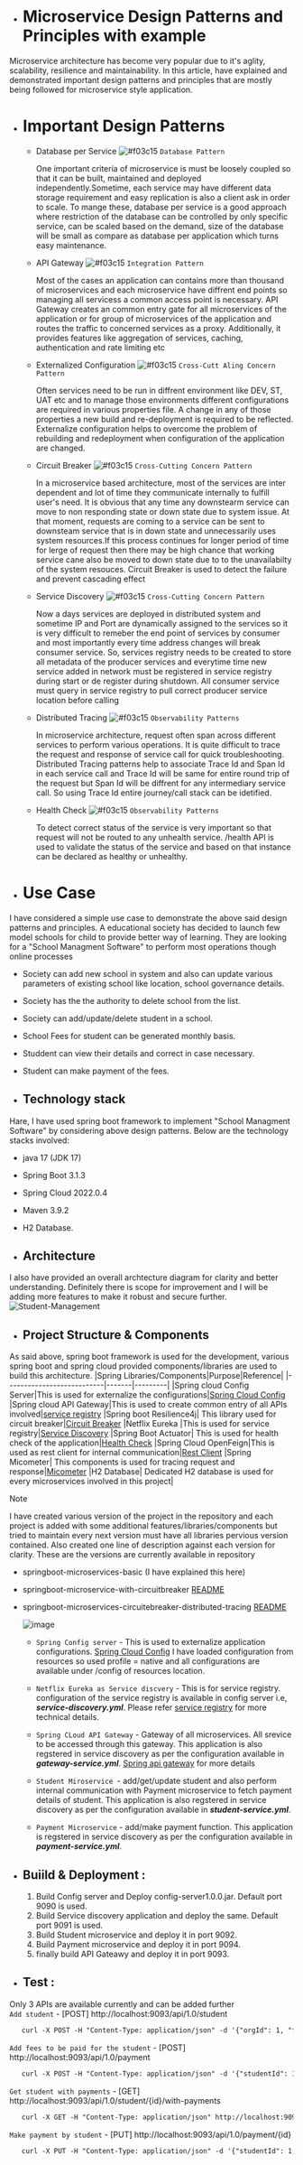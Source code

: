 - # Microservice Design Patterns and Principles with example
Microservice architecture has become very popular due to it's aglity, scalability, resilience and maintainability. In this article,  have explained and demonstrated important design patterns and principles that are mostly being followed for microservice style application. 

- # Important Design Patterns
  - Database per Service ![#f03c15](https://via.placeholder.com/15/f03c15/f03c15.png) `Database Pattern`
    <p>One important criteria of microservice is must be loosely coupled so that it can be built, maintained and deployed   independently.Sometime, each service may have different data storage requirement and easy replication is also a client ask in order to scale. To mange these, database per service is a good approach where restriction of the database can be controlled by only specific service, can be scaled based on the demand, size of the database will be small as compare as database per application which turns easy maintenance.</p>
  - API Gateway ![#f03c15](https://via.placeholder.com/15/f03c15/f03c15.png) `Integration Pattern`
    <p>Most of the cases an application can contains more than thousand of microservices and each microservice have diffrent end points so managing all servicess a common access point is necessary. API Gateway creates an common entry gate for all microservices of the application or for group of microservices of the application and routes the traffic to concerned services as a proxy. Additionally, it provides features like aggregation of services, caching, authentication and rate limiting etc</p>
  - Externalized Configuration ![#f03c15](https://via.placeholder.com/15/f03c15/f03c15.png) `Cross-Cutt Aling Concern Pattern`
    <p>Often services need to be run in diffrent environment like DEV, ST, UAT etc and to manage those environments different configurations are required in various properties file. A change in any of those properties a new build and re-deployment is required to be reflected. Externalize configuration helps to overcome the problem of rebuilding and redeployment when configuration of the application are changed. </p>
  - Circuit Breaker ![#f03c15](https://via.placeholder.com/15/f03c15/f03c15.png) `Cross-Cutting Concern Pattern`
    <p>In a microservice based architecture, most of the services are inter dependent and lot of time they communicate internally to fulfill user's need. It is obvious that any time any downstearm service can move to non responding state or down state due to system issue. At that moment, requests are coming to a service can be sent to downsteam service that is in down state and unnecessarily uses system resources.If this process continues for longer period of time for lerge of request then there may be high chance that working service cane also be moved to down state due to to the unavailabilty of the system resouces. Circuit Breaker is used to detect the failure and prevent cascading effect </p>
  - Service Discovery ![#f03c15](https://via.placeholder.com/15/f03c15/f03c15.png) `Cross-Cutting Concern Pattern`
    <p> Now a days services are deployed in distributed system and sometime IP and Port are dynamically assigned to the services so it is very difficult to remeber the end point of services by consumer and most importantly every time address changes will break consumer service. So, services registry needs to be created to store all metadata of the producer services and everytime time new service added in network must be registered in service registry during start or de register during shutdown. All consumer service must query in service registry to pull correct producer service location before calling</p>
  - Distributed Tracing ![#f03c15](https://via.placeholder.com/15/f03c15/f03c15.png) `Observability Patterns`
    <p> In microservice architecture, request often span across different services to perform various operations. It is quite difficult to trace the request and response of service call for quick troubleshooting. Distributed Tracing patterns help to associate Trace Id and Span Id in each service call and Trace Id will be same for entire round trip of the request but Span Id will be diffrent for any intermediary service call. So using Trace Id entire journey/call stack can be idetified.</p>
  - Health Check ![#f03c15](https://via.placeholder.com/15/f03c15/f03c15.png) `Observability Patterns`
     <p> To detect correct status of the service is very important so that request will not be routed to any unhealth service. /health API is used to validate the status of the service and based on that instance can be declared as healthy or unhealthy. </p> 
- # Use Case
<p> I have considered a simple use case to demonstrate the above said design patterns and principles. A educational society has decided to launch few model schools for child to provide better way of learning. They are looking for a "School Managment Software" to perform most operations though online processes </p>

- Society can add new school in system and also can update various parameters of existing school like location, school governance details.
- Society has the the authority to delete school from the list.
- Society can add/update/delete student in a school.
- School Fees for student can be generated monthly basis.
- Studdent can view their details and correct in case necessary.
- Student can make payment of the fees.
 
- ## Technology stack
Hare, I have used spring boot framework to implement "School Managment Software" by considering above design patterns. Below are the technology stacks involved:
  - java 17 (JDK 17)
  - Spring Boot 3.1.3
  - Spring Cloud 2022.0.4
  - Maven 3.9.2
  - H2 Database.

- ## Architecture
I also have provided an overall archtecture diagram for clarity and better understanding. Definitely there is scope for improvement and I will be adding more features to make it robust and secure further.
  ![Student-Management](https://github.com/mail2mrcm/tech4all/assets/118661926/4104fa46-8183-4b7c-83a5-f8afc0f764ca)

- ## Project Structure & Components
As said above, spring boot framework is used for the development, various spring boot and spring cloud provided components/libraries are used to build this architecture. 
|Spring Libraries/Components|Purpose|Reference|
|---------------------------|-------|---------|
|Spring cloud Config Server|This is used for externalize the configurations|[Spring Cloud Config](https://docs.spring.io/spring-cloud-config/docs/current/reference/html/)
|Spring cloud API Gateway|This is used to create common entry of all APIs involved|[service registry](https://spring.io/guides/gs/service-registration-and-discovery/) 
|Spring boot Resilience4j| This library used for circuit breaker|[Circuit Breaker](https://docs.spring.io/spring-cloud-circuitbreaker/docs/current/reference/html/)
|Netflix Eureka |This is used for service registry|[Service Discovery](https://spring.io/guides/gs/service-registration-and-discovery/)
|Spring Boot Actuator| This is used for health check of the application|[Health Check](https://www.baeldung.com/spring-boot-actuators)
|Spring Cloud OpenFeign|This is used as rest client for internal communication|[Rest Client](https://www.baeldung.com/spring-cloud-openfeign)
|Spring Micometer| This components is used for tracing request and response|[Micometer](https://www.baeldung.com/spring-boot-3-observability)
|H2 Database| Dedicated H2 database is used for every microservices involved in this project|

>[!NOTE]
>I have created various version of the project in the repository and each project is added with some additional features/libraries/components
>but tried to maintain every next version must have all libraries pervious version contained. Also created one line of description against each version for clarity.
These are the versions are currently available in repository
- springboot-microservices-basic (I have explained this here)
- springboot-microservice-with-circuitbreaker [README](https://github.com/mail2mrcm/springboot-microservices/edit/main/README-2.md)
- springboot-microservices-circuitebreaker-distributed-tracing [README](https://github.com/mail2mrcm/springboot-microservices/edit/main/README-3.md)

  ![image](https://github.com/mail2mrcm/tech4all/assets/118661926/a567b87c-0729-44aa-bf43-283a66fecb62)
  - `Spring Config server` - This is used to externalize application configurations. [Spring Cloud Config](https://docs.spring.io/spring-cloud-config/docs/current/reference/html/)
     I have loaded configuration from resources so used profile = native and all configurations are available under /config of resources location.
      
  - `Netflix Eureka as Service discvery` - This is for service registry. configuration of the service registry is available in config server i.e, ***service-discovery.yml***. Please 
     refer [service registry](https://spring.io/guides/gs/service-registration-and-discovery/) for more technical details.
    
  - `Spring CLoud API Gateway` - Gateway of all microservices.  All srevice to be accessed through this gateway. This application is also regstered in service discovery as per the 
     configuration available in ***gateway-service.yml***. [Spring api gateway](https://spring.io/guides/gs/gateway/) for more details
    
  - `Student Miroservice `- add/get/update student and also perform internal communication with Payment microservice to fetch payment details of student. This application is also 
     regstered in service discovery as per the configuration available in ***student-service.yml***.
    
  - `Payment Microservice` - add/make payment function. This application is regstered in service discovery as per the configuration available in ***payment-service.yml***.
    
- ## Buiild & Deployment  :
  1. Build Config server and Deploy config-server1.0.0.jar. Default port 9090 is used.
  2. Build Service discovery application and deploy the same. Default port 9091 is used.
  3. Build Student microservice and deploy it in port 9092.
  4. Build Payment microservice and deploy it in port 9094.
  5. finally build API Gateawy and deploy it in port 9093.
     
- ## Test :
Only 3 APIs are available currently and can be added further <br/> 
 `Add student` - [POST] http://localhost:9093/api/1.0/student <br/>
   ```diff
      curl -X POST -H "Content-Type: application/json" -d '{"orgId": 1, "firstName": "chandan", "lastName": "maity", "gender": "male"}' http://localhost:9093/api/1.0/student/
   ```
 `Add fees to be paid for the student` - [POST] http://localhost:9093/api/1.0/payment <br/>
   ```diff
      curl -X POST -H "Content-Type: application/json" -d '{"studentId": 1, "description": "Semister Fees", "amount": 5000.0, "status": "pending"}' http://localhost:9093/api/1.0/payment/
   ``` 
 `Get student with payments` - [GET] http://localhost:9093/api/1.0/student/{id}/with-payments <br/>
   ```diff
      curl -X GET -H "Content-Type: application/json" http://localhost:9093/api/1.0/student/{id}/with-payments
   ``` 
 `Make payment by student` - [PUT] http://localhost:9093/api/1.0/payment/{id} <br/>
   ```diff
      curl -X PUT -H "Content-Type: application/json" -d '{"studentId": 1, "description": "Semister Fees", "amount": 5000.0, "status": "paid"}' http://localhost:9093/api/1.0/payment/1/
   ```      
